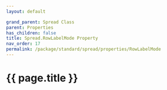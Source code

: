 ```yaml
---
layout: default

grand_parent: Spread Class
parent: Properties
has_children: false
title: Spread.RowLabelMode Property
nav_order: 17
permalink: /package/standard/spread/properties/RowLabelMode
---
```

# {{ page.title }}
